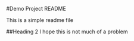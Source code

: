 #Demo Project README

This is a simple readme file

##Heading 2
I hope this is not much of a problem